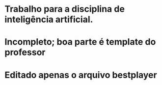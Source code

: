 # Trabalho para a disciplina de inteligência artificial.
# Incompleto; boa parte é template do professor
# Editado apenas o arquivo bestplayer 
